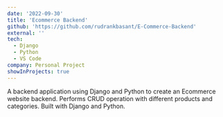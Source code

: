 ```yaml
---
date: '2022-09-30'
title: 'Ecommerce Backend'
github: 'https://github.com/rudrankbasant/E-Commerce-Backend'
external: ''
tech:
  - Django
  - Python
  - VS Code
company: Personal Project
showInProjects: true
---
```


A backend application using Django and Python to create an Ecommerce website backend. Performs CRUD operation with different products and categories. Built with Django and Python.
